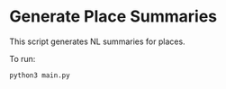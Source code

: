 # Generate Place Summaries

This script generates NL summaries for places.

To run:

```shell
python3 main.py
```